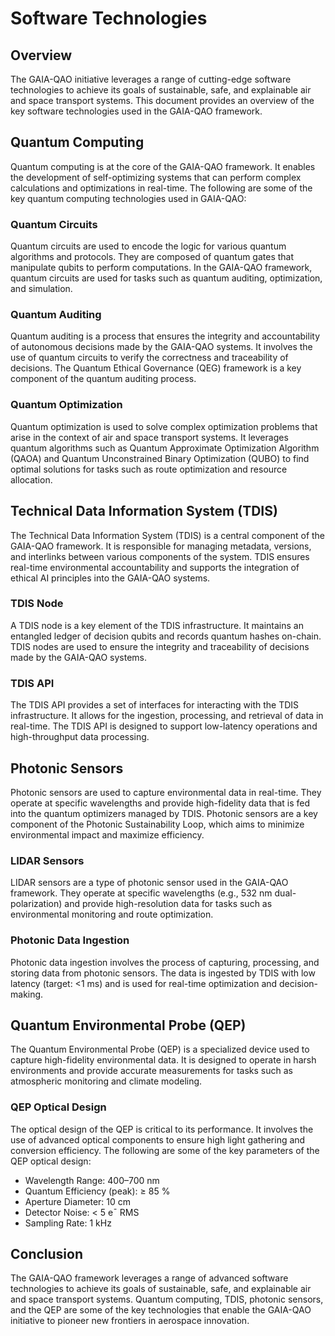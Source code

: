 # Software Technologies

## Overview

The GAIA-QAO initiative leverages a range of cutting-edge software technologies to achieve its goals of sustainable, safe, and explainable air and space transport systems. This document provides an overview of the key software technologies used in the GAIA-QAO framework.

## Quantum Computing

Quantum computing is at the core of the GAIA-QAO framework. It enables the development of self-optimizing systems that can perform complex calculations and optimizations in real-time. The following are some of the key quantum computing technologies used in GAIA-QAO:

### Quantum Circuits

Quantum circuits are used to encode the logic for various quantum algorithms and protocols. They are composed of quantum gates that manipulate qubits to perform computations. In the GAIA-QAO framework, quantum circuits are used for tasks such as quantum auditing, optimization, and simulation.

### Quantum Auditing

Quantum auditing is a process that ensures the integrity and accountability of autonomous decisions made by the GAIA-QAO systems. It involves the use of quantum circuits to verify the correctness and traceability of decisions. The Quantum Ethical Governance (QEG) framework is a key component of the quantum auditing process.

### Quantum Optimization

Quantum optimization is used to solve complex optimization problems that arise in the context of air and space transport systems. It leverages quantum algorithms such as Quantum Approximate Optimization Algorithm (QAOA) and Quantum Unconstrained Binary Optimization (QUBO) to find optimal solutions for tasks such as route optimization and resource allocation.

## Technical Data Information System (TDIS)

The Technical Data Information System (TDIS) is a central component of the GAIA-QAO framework. It is responsible for managing metadata, versions, and interlinks between various components of the system. TDIS ensures real-time environmental accountability and supports the integration of ethical AI principles into the GAIA-QAO systems.

### TDIS Node

A TDIS node is a key element of the TDIS infrastructure. It maintains an entangled ledger of decision qubits and records quantum hashes on-chain. TDIS nodes are used to ensure the integrity and traceability of decisions made by the GAIA-QAO systems.

### TDIS API

The TDIS API provides a set of interfaces for interacting with the TDIS infrastructure. It allows for the ingestion, processing, and retrieval of data in real-time. The TDIS API is designed to support low-latency operations and high-throughput data processing.

## Photonic Sensors

Photonic sensors are used to capture environmental data in real-time. They operate at specific wavelengths and provide high-fidelity data that is fed into the quantum optimizers managed by TDIS. Photonic sensors are a key component of the Photonic Sustainability Loop, which aims to minimize environmental impact and maximize efficiency.

### LIDAR Sensors

LIDAR sensors are a type of photonic sensor used in the GAIA-QAO framework. They operate at specific wavelengths (e.g., 532 nm dual-polarization) and provide high-resolution data for tasks such as environmental monitoring and route optimization.

### Photonic Data Ingestion

Photonic data ingestion involves the process of capturing, processing, and storing data from photonic sensors. The data is ingested by TDIS with low latency (target: <1 ms) and is used for real-time optimization and decision-making.

## Quantum Environmental Probe (QEP)

The Quantum Environmental Probe (QEP) is a specialized device used to capture high-fidelity environmental data. It is designed to operate in harsh environments and provide accurate measurements for tasks such as atmospheric monitoring and climate modeling.

### QEP Optical Design

The optical design of the QEP is critical to its performance. It involves the use of advanced optical components to ensure high light gathering and conversion efficiency. The following are some of the key parameters of the QEP optical design:

- Wavelength Range: 400–700 nm
- Quantum Efficiency (peak): ≥ 85 %
- Aperture Diameter: 10 cm
- Detector Noise: < 5 e¯ RMS
- Sampling Rate: 1 kHz

## Conclusion

The GAIA-QAO framework leverages a range of advanced software technologies to achieve its goals of sustainable, safe, and explainable air and space transport systems. Quantum computing, TDIS, photonic sensors, and the QEP are some of the key technologies that enable the GAIA-QAO initiative to pioneer new frontiers in aerospace innovation.
